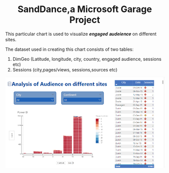<h1 align="center">SandDance,a Microsoft Garage Project</h1>

This particular chart is used to visualize 𝒆𝒏𝒈𝒂𝒈𝒆𝒅 𝒂𝒖𝒅𝒆𝒊𝒆𝒏𝒄𝒆 on different sites.

The dataset used in creating this chart consists of two tables:
1. DimGeo (Latitude, longitude, city, country, engaged audience, sessions etc)
2. Sessions (city,pages/views, sessions,sources etc)


![dashboard](https://github.com/AyeshaMalikAyesha/SandDance-Power-BI/blob/main/dashboard-img.png?raw=true)





